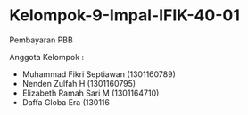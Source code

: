 # Kelompok-9-Impal-IFIK-40-01

Pembayaran PBB

Anggota Kelompok :
- Muhammad Fikri Septiawan (1301160789)
- Nenden Zulfah H (1301160795)
- Elizabeth Ramah Sari M (1301164710)
- Daffa Globa Era (130116
